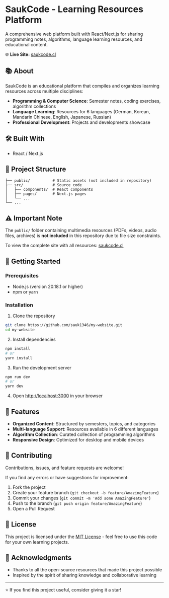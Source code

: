 # SaukCode - Learning Resources Platform

A comprehensive web platform built with React/Next.js for sharing programming notes, algorithms, language learning resources, and educational content.

🌐 **Live Site:** [saukcode.cl](https://saukcode.cl/)

## 📚 About

SaukCode is an educational platform that compiles and organizes learning resources across multiple disciplines:

- **Programming & Computer Science**: Semester notes, coding exercises, algorithm collections
- **Language Learning**: Resources for 6 languages (German, Korean, Mandarin Chinese, English, Japanese, Russian)
- **Professional Development**: Projects and developments showcase

## 🛠️ Built With

- React / Next.js

## 📁 Project Structure
```
├── public/          # Static assets (not included in repository)
├── src/             # Source code
│   ├── components/  # React components
│   ├── pages/       # Next.js pages
│   └── ...
└── ...
```

## ⚠️ Important Note

The `public/` folder containing multimedia resources (PDFs, videos, audio files, archives) is **not included** in this repository due to file size constraints. 

To view the complete site with all resources: [saukcode.cl](https://saukcode.cl/)

## 🚀 Getting Started

### Prerequisites

- Node.js (version 20.18.1 or higher)
- npm or yarn

### Installation

1. Clone the repository
```bash
git clone https://github.com/sauk1346/my-website.git
cd my-website
```

2. Install dependencies
```bash
npm install
# or
yarn install
```

3. Run the development server
```bash
npm run dev
# or
yarn dev
```

4. Open [http://localhost:3000](http://localhost:3000) in your browser

## 📝 Features

- **Organized Content**: Structured by semesters, topics, and categories
- **Multi-language Support**: Resources available in 6 different languages
- **Algorithm Collection**: Curated collection of programming algorithms
- **Responsive Design**: Optimized for desktop and mobile devices

## 🤝 Contributing

Contributions, issues, and feature requests are welcome!

If you find any errors or have suggestions for improvement:
1. Fork the project
2. Create your feature branch (`git checkout -b feature/AmazingFeature`)
3. Commit your changes (`git commit -m 'Add some AmazingFeature'`)
4. Push to the branch (`git push origin feature/AmazingFeature`)
5. Open a Pull Request

## 📄 License

This project is licensed under the [MIT License](LICENSE) - feel free to use this code for your own learning projects.

## 🌟 Acknowledgments

- Thanks to all the open-source resources that made this project possible
- Inspired by the spirit of sharing knowledge and collaborative learning

---

⭐ If you find this project useful, consider giving it a star!